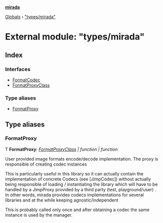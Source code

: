 **[mirada](../README.md)**

[Globals](../README.md) › ["types/mirada"](_types_mirada_.md)

# External module: "types/mirada"

## Index

### Interfaces

* [FormatCodec](../interfaces/_types_mirada_.formatcodec.md)
* [FormatProxyClass](../interfaces/_types_mirada_.formatproxyclass.md)

### Type aliases

* [FormatProxy](_types_mirada_.md#formatproxy)

## Type aliases

###  FormatProxy

Ƭ **FormatProxy**: *[FormatProxyClass](../interfaces/_types_mirada_.formatproxyclass.md) | function | function*

User provided image formats encode/decode implementation. The proxy is responsible of creating codec instances

This is particularly useful in this library so it can actually contain the implementation of concrete Codecs (see [JimpCodec]) without actually being responsible of loading / instantiating the library which will have to be handled by a JimpProxy provided by a third party (test, playground/user) . In other words, mirada provides codecs implementations for several libraries and at the while keeping agnostic/independent

This is probably called only once and after obtaining a codec the same instance is used by the manager.